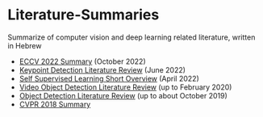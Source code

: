# Literature-Summaries
Summarize of computer vision and deep learning related literature, written in Hebrew

* [ECCV 2022 Summary](https://docs.google.com/document/d/1zCcI6Md9JgWk69uznWo60PPipBR_6YXzkftFxizhfJs/edit?usp=sharing) (October 2022)
* [Keypoint Detection Literature Review](https://docs.google.com/document/d/1fQY-oHUf6JQ9dODN6sysG7UL3n2o7Qy95BcOvORXheI/edit?usp=sharing) (June 2022)
* [Self Supervised Learning Short Overview](https://docs.google.com/presentation/d/1E85FoPZPvpqF54xdt7bv5-97iAlTkHhe-gObMEuM4sY/edit#slide=id.gc6f73a04f_0_0) (April 2022)
* [Video Object Detection Literature Review](https://docs.google.com/document/d/1_QGwowxLVcgeJW2oiC5i6H9rhOCBIEh9brL4WgYS9Vk/edit?usp=sharing) (up to February 2020)
* [Object Detection Literature Review](https://docs.google.com/document/d/14E05wMI0AzvExbg5_evkgMZRXAa87qdg6Pb6Iqsb7DI/edit?usp=sharing) (up to about October 2019)
* [CVPR 2018 Summary](https://github.com/moshes7/Literature-Summaries/blob/master/CVPR%202018%20Summary.pdf)

